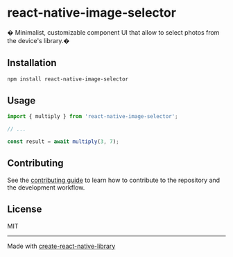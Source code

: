 # react-native-image-selector

� Minimalist, customizable component UI that allow to select photos from the device's library.�

## Installation

```sh
npm install react-native-image-selector
```

## Usage

```js
import { multiply } from 'react-native-image-selector';

// ...

const result = await multiply(3, 7);
```

## Contributing

See the [contributing guide](CONTRIBUTING.md) to learn how to contribute to the repository and the development workflow.

## License

MIT

---

Made with [create-react-native-library](https://github.com/callstack/react-native-builder-bob)
